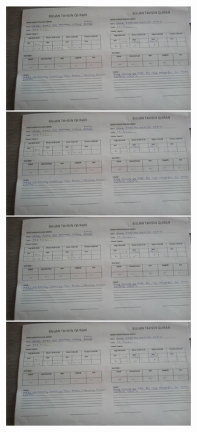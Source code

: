 <img src="IMG-20210104-WA0013.jpg"></img><br>
<img src="IMG-20210104-WA0013.jpg"></img><br>
<img src="IMG-20210104-WA0013.jpg"></img><br>
<img src="IMG-20210104-WA0013.jpg"></img><br>
